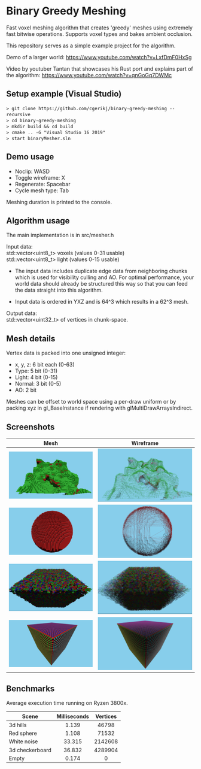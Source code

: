 # Binary Greedy Meshing

Fast voxel meshing algorithm that creates 'greedy' meshes using extremely fast bitwise operations. Supports voxel types and bakes ambient occlusion.

This repository serves as a simple example project for the algorithm.

Demo of a larger world: https://www.youtube.com/watch?v=LxfDmF0HxSg

Video by youtuber Tantan that showcases his Rust port and explains part of the algorithm: https://www.youtube.com/watch?v=qnGoGq7DWMc

## Setup example (Visual Studio)
```
> git clone https://github.com/cgerikj/binary-greedy-meshing --recursive
> cd binary-greedy-meshing
> mkdir build && cd build
> cmake .. -G "Visual Studio 16 2019"
> start binaryMesher.sln
```

## Demo usage

- Noclip: WASD
- Toggle wireframe: X
- Regenerate: Spacebar
- Cycle mesh type: Tab

Meshing duration is printed to the console.

## Algorithm usage
The main implementation is in src/mesher.h

Input data:  
std::vector<uint8_t> voxels (values 0-31 usable)  
std::vector<uint8_t> light  (values 0-15 usable)

* The input data includes duplicate edge data from neighboring chunks which is used for visibility culling and AO. For optimal performance, your world data should already be structured this way so that you can feed the data straight into this algorithm.

* Input data is ordered in YXZ and is 64^3 which results in a 62^3 mesh. 

Output data:  
std::vector<uint32_t> of vertices in chunk-space.

## Mesh details

Vertex data is packed into one unsigned integer:
- x, y, z: 6 bit each (0-63)
- Type: 5 bit (0-31)
- Light: 4 bit (0-15)
- Normal: 3 bit (0-5)
- AO: 2 bit

Meshes can be offset to world space using a per-draw uniform or by packing xyz in gl_BaseInstance if rendering with glMultiDrawArraysIndirect.

## Screenshots
| Mesh                       | Wireframe                  |
| -------------------------- |:--------------------------:|
| ![](screenshots/cap1.png)  | ![](screenshots/cap2.png)  |
| ![](screenshots/cap7.png)  | ![](screenshots/cap8.png)  |
| ![](screenshots/cap3.png)  | ![](screenshots/cap4.png)  |
| ![](screenshots/cap5.png)  | ![](screenshots/cap6.png)  |

## Benchmarks
Average execution time running on Ryzen 3800x.

| Scene             | Milliseconds   | Vertices   |
| ----------------- |:--------------:|:----------:|
| 3d hills          | 1.139          | 46798      |
| Red sphere        | 1.108          | 71532      |
| White noise       | 33.315         | 2142608    |
| 3d checkerboard   | 36.832         | 4289904    |
| Empty             | 0.174          | 0          |
